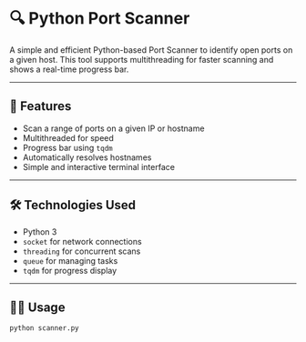 # 🔍 Python Port Scanner

A simple and efficient Python-based Port Scanner to identify open ports on a given host. This tool supports multithreading for faster scanning and shows a real-time progress bar.

---

## 🚀 Features

- Scan a range of ports on a given IP or hostname
- Multithreaded for speed
- Progress bar using `tqdm`
- Automatically resolves hostnames
- Simple and interactive terminal interface

---

## 🛠️ Technologies Used

- Python 3
- `socket` for network connections
- `threading` for concurrent scans
- `queue` for managing tasks
- `tqdm` for progress display

---

## 🧑‍💻 Usage

```bash
python scanner.py
